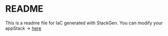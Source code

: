 # README
This is a readme file for IaC generated with StackGen.
You can modify your appStack -> [here](http://main.dev.stackgen.com/appstacks/542cbb8f-ac53-40ae-945e-47815fe38ccb)

